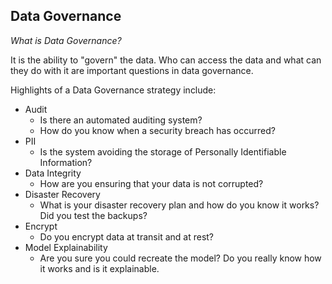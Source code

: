 ## Data Governance

*What is Data Governance?*

It is the ability to "govern" the data.  Who can access the data and what can they do with it are important questions in data governance.

Highlights of a Data Governance strategy include:

* Audit
    * Is there an automated auditing system?
    * How do you know when a security breach has occurred?
* PII
    * Is the system avoiding the storage of Personally Identifiable Information?
* Data Integrity
    * How are you ensuring that your data is not corrupted?
* Disaster Recovery
    * What is your disaster recovery plan and how do you know it works?  Did you test the backups?
* Encrypt
    * Do you encrypt data at transit and at rest?
* Model Explainability
    * Are you sure you could recreate the model?  Do you really know how it works and is it explainable.
    